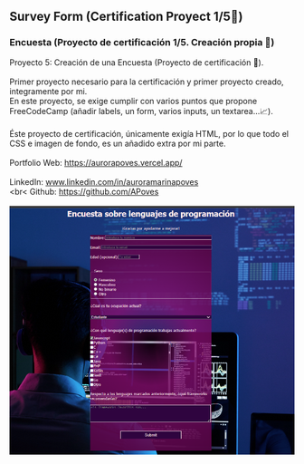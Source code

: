 ## Survey Form (Certification Proyect 1/5🎯)
### Encuesta (Proyecto de certificación 1/5. Creación propia 🎯)
Proyecto 5: Creación de una Encuesta (Proyecto de certificación 🎯).
<br>
<br>
Primer proyecto necesario para la certificación y primer proyecto creado, integramente por mi. 
<br>
En este proyecto, se exige cumplir con varios puntos que propone FreeCodeCamp (añadir labels, un form, varios inputs, un textarea...📈).
<br>
<br>
Éste proyecto de certificación, únicamente exigía HTML, por lo que todo el CSS e imagen de fondo, es un añadido extra por mi parte.
<br>
<br>
  Portfolio Web: https://aurorapoves.vercel.app/
<br>
<br>
  LinkedIn: www.linkedin.com/in/auroramarinapoves
<br>
<br<
  Github: https://github.com/APoves
<br>
<br>
![Survey form](https://github.com/APoves/Responsive-Web-Design/blob/main/05%20Survey%20Form%20(Certification%20Project)/Survey%20form.jpg)
